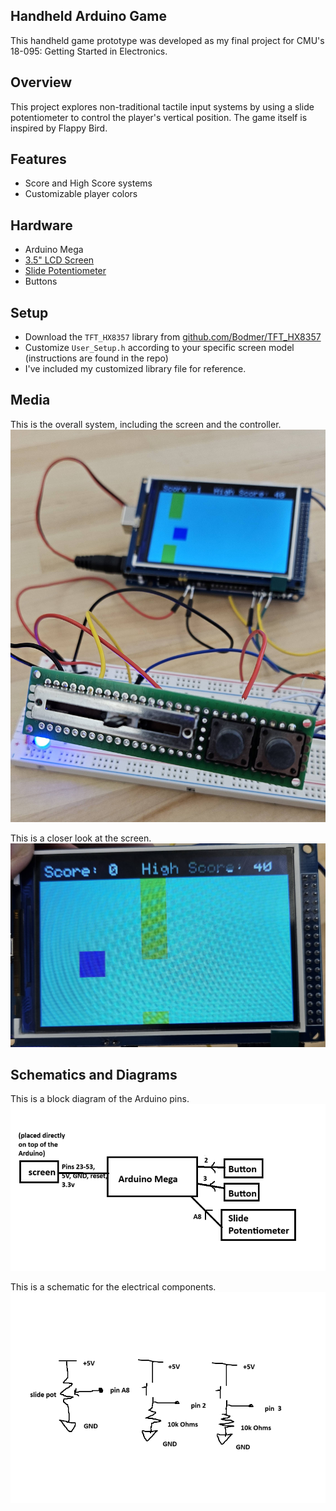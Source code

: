## Handheld Arduino Game
This handheld game prototype was developed as my final project for CMU's 18-095: Getting Started in Electronics.

## Overview
This project explores non-traditional tactile input systems by using a slide potentiometer to control the player's vertical position. The game itself is inspired by Flappy Bird.

## Features
- Score and High Score systems
- Customizable player colors

## Hardware
- Arduino Mega
- [3.5" LCD Screen](https://www.amazon.com/HiLetgo-Display-ILI9481-480X320-Mega2560/dp/B073R7Q8FF)
- [Slide Potentiometer](https://www.sparkfun.com/slide-pot-medium-10k-linear-taper.html)
- Buttons

## Setup
- Download the `TFT_HX8357` library from [github.com/Bodmer/TFT_HX8357](https://github.com/Bodmer/TFT_HX8357)
- Customize `User_Setup.h` according to your specific screen model (instructions are found in the repo)
- I've included my customized library file for reference.

## Media
This is the overall system, including the screen and the controller.
![system](img/entire_system.jpg)

This is a closer look at the screen.
![screen](img/screen.jpg)

## Schematics and Diagrams
This is a block diagram of the Arduino pins.
![block diagram](img/block_diagram.png)

This is a schematic for the electrical components.
![schematic](img/schematic.png)
